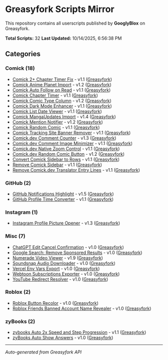 # Greasyfork Scripts Mirror

This repository contains all userscripts published by **GooglyBlox** on Greasyfork.

**Total Scripts:** 32
**Last Updated:** 10/14/2025, 6:56:38 PM

## Categories


### Comick (18)

- [Comick 2+ Chapter Timer Fix](./scripts/Comick/comick-2-chapter-timer-fix/comick-2-chapter-timer-fix.user.js) - v1.1 ([Greasyfork](https://greasyfork.org/scripts/548974))
- [Comick Anime Planet Import](./scripts/Comick/comick-anime-planet-import/comick-anime-planet-import.user.js) - v1.2 ([Greasyfork](https://greasyfork.org/scripts/546538))
- [Comick Auto Follow on Read](./scripts/Comick/comick-auto-follow-on-read/comick-auto-follow-on-read.user.js) - v1.1 ([Greasyfork](https://greasyfork.org/scripts/548074))
- [Comick Chapter Timer](./scripts/Comick/comick-chapter-timer/comick-chapter-timer.user.js) - v1.1 ([Greasyfork](https://greasyfork.org/scripts/545352))
- [Comick Comic Type Column](./scripts/Comick/comick-comic-type-column/comick-comic-type-column.user.js) - v1.2 ([Greasyfork](https://greasyfork.org/scripts/540804))
- [Comick Dark Mode Enhancer](./scripts/Comick/comick-dark-mode-enhancer/comick-dark-mode-enhancer.user.js) - v1.1 ([Greasyfork](https://greasyfork.org/scripts/539869))
- [Comick List Date Viewer](./scripts/Comick/comick-list-date-viewer/comick-list-date-viewer.user.js) - v1.1 ([Greasyfork](https://greasyfork.org/scripts/541476))
- [Comick MangaUpdates Import](./scripts/Comick/comick-mangaupdates-import/comick-mangaupdates-import.user.js) - v1.4 ([Greasyfork](https://greasyfork.org/scripts/544792))
- [Comick Mention Notifier](./scripts/Comick/comick-mention-notifier/comick-mention-notifier.user.js) - v1.2 ([Greasyfork](https://greasyfork.org/scripts/545346))
- [Comick Random Comic](./scripts/Comick/comick-random-comic/comick-random-comic.user.js) - v1.1 ([Greasyfork](https://greasyfork.org/scripts/542278))
- [Comick Tracking Site Banner Remover](./scripts/Comick/comick-tracking-site-banner-remover/comick-tracking-site-banner-remover.user.js) - v1.1 ([Greasyfork](https://greasyfork.org/scripts/550488))
- [Comick.dev Comment Counter](./scripts/Comick/comick-dev-comment-counter/comick-dev-comment-counter.user.js) - v1.3 ([Greasyfork](https://greasyfork.org/scripts/538153))
- [Comick.dev Comment Image Minimizer](./scripts/Comick/comick-dev-comment-image-minimizer/comick-dev-comment-image-minimizer.user.js) - v1.1 ([Greasyfork](https://greasyfork.org/scripts/540889))
- [Comick.dev Native Zoom Control](./scripts/Comick/comick-dev-native-zoom-control/comick-dev-native-zoom-control.user.js) - v1.1 ([Greasyfork](https://greasyfork.org/scripts/545969))
- [Comick.dev Random Comic Button](./scripts/Comick/comick-dev-random-comic-button/comick-dev-random-comic-button.user.js) - v1.2 ([Greasyfork](https://greasyfork.org/scripts/532268))
- [Convert Comick Sidebar to Rows](./scripts/Comick/convert-comick-sidebar-to-rows/convert-comick-sidebar-to-rows.user.js) - v1.1 ([Greasyfork](https://greasyfork.org/scripts/543968))
- [Remove Comick Sidebar](./scripts/Comick/remove-comick-sidebar/remove-comick-sidebar.user.js) - v1.1 ([Greasyfork](https://greasyfork.org/scripts/534227))
- [Remove Comick.dev Translator Entry Lines](./scripts/Comick/remove-comick-dev-translator-entry-lines/remove-comick-dev-translator-entry-lines.user.js) - v1.1 ([Greasyfork](https://greasyfork.org/scripts/547820))

### GitHub (2)

- [GitHub Notifications Highlight](./scripts/GitHub/github-notifications-highlight/github-notifications-highlight.user.js) - v1.5 ([Greasyfork](https://greasyfork.org/scripts/525727))
- [GitHub Profile Time Converter](./scripts/GitHub/github-profile-time-converter/github-profile-time-converter.user.js) - v1.1 ([Greasyfork](https://greasyfork.org/scripts/525712))

### Instagram (1)

- [Instagram Profile Picture Opener](./scripts/Instagram/instagram-profile-picture-opener/instagram-profile-picture-opener.user.js) - v1.3 ([Greasyfork](https://greasyfork.org/scripts/525719))

### Misc (7)

- [ChatGPT Edit Cancel Confirmation](./scripts/Misc/chatgpt-edit-cancel-confirmation/chatgpt-edit-cancel-confirmation.user.js) - v1.0 ([Greasyfork](https://greasyfork.org/scripts/525714))
- [Google Search: Remove Sponsored Results](./scripts/Misc/google-search-remove-sponsored-results/google-search-remove-sponsored-results.user.js) - v1.0 ([Greasyfork](https://greasyfork.org/scripts/550006))
- [Numerade Video Viewer](./scripts/Misc/numerade-video-viewer/numerade-video-viewer.user.js) - v1.9 ([Greasyfork](https://greasyfork.org/scripts/492802))
- [Soundsnap Audio Downloader](./scripts/Misc/soundsnap-audio-downloader/soundsnap-audio-downloader.user.js) - v1.0 ([Greasyfork](https://greasyfork.org/scripts/499882))
- [Vercel Env Vars Export](./scripts/Misc/vercel-env-vars-export/vercel-env-vars-export.user.js) - v1.0 ([Greasyfork](https://greasyfork.org/scripts/551210))
- [Webtoon Subscriptions Exporter](./scripts/Misc/webtoon-subscriptions-exporter/webtoon-subscriptions-exporter.user.js) - v1.0 ([Greasyfork](https://greasyfork.org/scripts/550023))
- [YouTube Redirect Resolver](./scripts/Misc/youtube-redirect-resolver/youtube-redirect-resolver.user.js) - v1.0 ([Greasyfork](https://greasyfork.org/scripts/550119))

### Roblox (2)

- [Roblox Button Recolor](./scripts/Roblox/roblox-button-recolor/roblox-button-recolor.user.js) - v1.0 ([Greasyfork](https://greasyfork.org/scripts/548976))
- [Roblox Friends Banned Account Name Revealer](./scripts/Roblox/roblox-friends-banned-account-name-revealer/roblox-friends-banned-account-name-revealer.user.js) - v1.0 ([Greasyfork](https://greasyfork.org/scripts/548885))

### zyBooks (2)

- [zybooks Auto 2x Speed and Step Progression](./scripts/zyBooks/zybooks-auto-2x-speed-and-step-progression/zybooks-auto-2x-speed-and-step-progression.user.js) - v1.1 ([Greasyfork](https://greasyfork.org/scripts/551116))
- [zyBooks Auto Show Answers](./scripts/zyBooks/zybooks-auto-show-answers/zybooks-auto-show-answers.user.js) - v1.0 ([Greasyfork](https://greasyfork.org/scripts/552590))

---
*Auto-generated from Greasyfork API*

